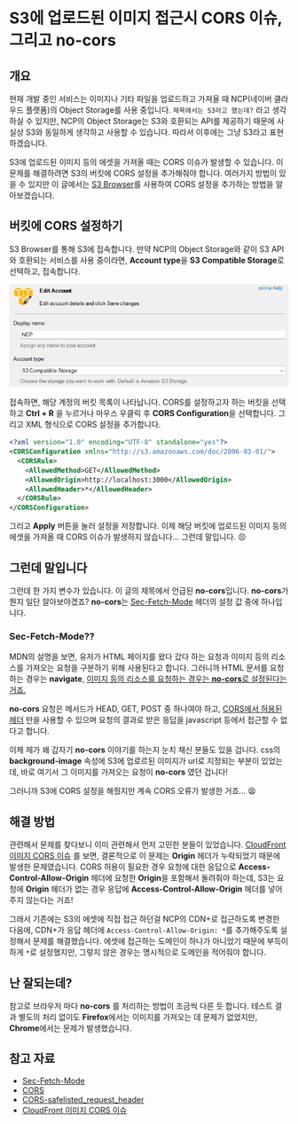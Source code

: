 # S3에 업로드된 이미지 접근시 CORS 이슈, 그리고 no-cors

## 개요

현재 개발 중인 서비스는 이미지나 기타 파일을 업로드하고 가져올 때 NCP(네이버 클라우드 플랫폼)의 Object Storage를 사용 중입니다. `제목에서는 S3라고 했는데?` 라고 생각하실 수 있지만, NCP의 Object Storage는 S3와 호환되는 API를 제공하기 때문에 사실상 S3와 동일하게 생각하고 사용할 수 있습니다. 따라서 이후에는 그냥 S3라고 표현하겠습니다.

S3에 업로드된 이미지 등의 에셋을 가져올 때는 CORS 이슈가 발생할 수 있습니다. 이 문제를 해결하려면 S3의 버킷에 CORS 설정을 추가해줘야 합니다. 여러가지 방법이 있을 수 있지만 이 글에서는 [S3 Browser](https://s3browser.com/)를 사용하여 CORS 설정을 추가하는 방법을 알아보겠습니다.

## 버킷에 CORS 설정하기

S3 Browser를 통해 S3에 접속합니다. 만약 NCP의 Object Storage와 같이 S3 API와 호환되는 서비스를 사용 중이라면, **Account type**을 **S3 Compatible Storage**로 선택하고, 접속합니다.

<p align="center"><img src="./cors01.png"></p>

접속하면, 해당 계정의 버킷 목록이 나타납니다. CORS를 설정하고자 하는 버킷을 선택하고 **Ctrl + R** 을 누르거나 마우스 우클릭 후 **CORS Configuration**을 선택합니다. 그리고 XML 형식으로 CORS 설정을 추가합니다.

```xml
<?xml version="1.0" encoding="UTF-8" standalone="yes"?>
<CORSConfiguration xmlns="http://s3.amazonaws.com/doc/2006-03-01/">
  <CORSRule>
    <AllowedMethod>GET</AllowedMethod>
    <AllowedOrigin>http://localhost:3000</AllowedOrigin>
    <AllowedHeader>*</AllowedHeader>
  </CORSRule>
</CORSConfiguration>
```

그리고 **Apply** 버튼을 눌러 설정을 저장합니다. 이제 해당 버킷에 업로드된 이미지 등의 에셋을 가져올 때 CORS 이슈가 발생하지 않습니다... 그런데 말입니다. 😣

## 그런데 말입니다

그런데 한 가지 변수가 있습니다. 이 글의 제목에서 언급된 **no-cors**입니다. **no-cors**가 뭔지 일단 알아보야겠죠? **no-cors**는 [Sec-Fetch-Mode](https://developer.mozilla.org/en-US/docs/Web/HTTP/Headers/Sec-Fetch-Mode) 헤더의 설정 값 중에 하나입니다.

### Sec-Fetch-Mode??

MDN의 설명을 보면, 유저가 HTML 페이지를 왔다 갔다 하는 요청과 이미지 등의 리소스를 가져오는 요청을 구분하기 위해 사용된다고 합니다. 그러니까 HTML 문서를 요청하는 경우는 **navigate**, [이미지 등의 리소스를 요청하는 경우는 **no-cors**로 설정된다는 거죠.](https://developer.mozilla.org/en-US/docs/Web/API/Request/mode#value)

**no-cors** 요청은 메서드가 HEAD, GET, POST 중 하나여야 하고, [CORS에서 허용된 헤더](https://developer.mozilla.org/en-US/docs/Glossary/CORS-safelisted_request_header) 만을 사용할 수 있으며 요청의 결과로 받은 응답을 javascript 등에서 접근할 수 없다고 합니다.

이제 제가 왜 갑자기 **no-cors** 이야기를 하는지 눈치 채신 분들도 있을 겁니다. css의 **background-image** 속성에 S3에 업로르된 이미지가 url로 지정되는 부분이 있었는데, 바로 여기서 그 이미지를 가져오는 요청이 **no-cors** 였던 겁니다!

그러니까 S3에 CORS 설정을 해줬지만 계속 CORS 오류가 발생한 거죠... 😫

## 해결 방법

관련해서 문제를 찾다보니 이미 관련해서 먼저 고민한 분들이 있었습니다. [CloudFront 이미지 CORS 이슈](https://velog.io/@wwlee94/CloudFront-%EC%9D%B4%EB%AF%B8%EC%A7%80-CORS-%EC%9D%B4%EC%8A%88) 를 보면, 결론적으로 이 문제는 **Origin** 헤더가 누락되었기 때문에 발생한 문제였습니다. CORS 허용이 필요한 경우 요청에 대한 응답으로 **Access-Control-Allow-Origin** 헤더에 요청한 **Origin**을 포함해서 돌려줘야 하는데, S3는 요청에 **Origin** 헤더가 없는 경우 응답에 **Access-Control-Allow-Origin** 헤더를 넣어주지 않는다는 거죠!

그래서 기존에는 S3의 에셋에 직접 접근 하던걸 NCP의 CDN+로 접근하도록 변경한 다음에, CDN+가 응답 헤더에 `Access-Control-Allow-Origin: *`를 추가해주도록 설정해서 문제를 해결했습니다. 에셋에 접근하는 도메인이 하나가 아니었기 때문에 부득이 하게 `*`로 설정했지만, 그렇지 않은 경우는 명시적으로 도메인을 적어줘야 합니다.

## 난 잘되는데?

참고로 브라우저 마다 **no-cors** 를 처리하는 방법이 조금씩 다른 듯 합니다. 테스트 결과 별도의 처리 없이도 **Firefox**에서는 이미지를 가져오는 데 문제가 없었지만, **Chrome**에서는 문제가 발생했습니다.

## 참고 자료

- [Sec-Fetch-Mode](https://developer.mozilla.org/en-US/docs/Web/HTTP/Headers/Sec-Fetch-Mode)
- [CORS](https://developer.mozilla.org/en-US/docs/Web/HTTP/CORS)
- [CORS-safelisted_request_header](https://developer.mozilla.org/en-US/docs/Glossary/CORS-safelisted_request_header)
- [CloudFront 이미지 CORS 이슈](https://velog.io/@wwlee94/CloudFront-%EC%9D%B4%EB%AF%B8%EC%A7%80-CORS-%EC%9D%B4%EC%8A%88)
